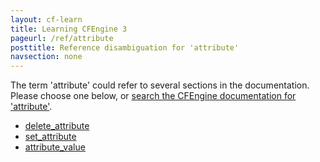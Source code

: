 ```yaml
---
layout: cf-learn
title: Learning CFEngine 3
pageurl: /ref/attribute
posttitle: Reference disambiguation for 'attribute'
navsection: none
---
```


The term 'attribute' could refer to several sections in the documentation. Please choose one below, or
[search the CFEngine documentation for 'attribute'](http://cfengine.com/docs/3.5/search.html?q=attribute).

- [delete_attribute](http://cfengine.com/docs/3.5/reference-promise-types-files-edit_xml-delete_attribute.html#delete_attribute)
- [set_attribute](http://cfengine.com/docs/3.5/reference-promise-types-files-edit_xml-set_attribute.html#set_attribute)
- [attribute_value](http://cfengine.com/docs/3.5/reference-promise-types-files-edit_xml-set_attribute.html#attribute_value)
